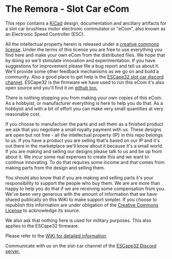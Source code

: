 # The Remora - Slot Car eCom

This repo contains a [KiCad](https://www.kicad.org/) design, documentation and ancillary artifacts for a slot car brushless motor electronic commutator or "eCom", also known as an Electronic Speed Controller (ESC).

All the intellectual property herein is released under a [creative commons license](https://creativecommons.org/share-your-work/cclicenses/#:~:text=Creative%20Commons%20licenses%20give%20everyone,creative%20work%20under%20copyright%20law.). Under the terms of this license you are free to use everything you find here and make your own eCom from the distributed files. We hope that by doing so we'll stimulate innovation and experimentation. If you have suggestions for improvement please file a bug report and tell us about it. We'll provide some other feedback mechanisms as we go on and build a community. Also a good place to get help is the [ESCape32 slot car discord channel](https://discord.gg/XNwYPM7E). ESCape32 is the firmware we have used to run this eCom it's also open source and you'll find it on [github too.](https://github.com/neoxic/ESCape32)

There is nothing stopping you from making your own copies of this eCom. As a hobbyist, or manufacturer everything is here to help you do that. As a hobbyist and with a bit of effort you can make very small quantities at very reasonable cost.

If you choose to manufactuer the parts and sell them as a finished product we ask that you negotiate a small royalty payment with us. These designs are open but not free - all the intellectual property (IP) in this repo belongs to us. If you have a product you are selling that's based on our IP and it's out there in the marketplace we'll know about it because it's a small world. If you are making and selling our designs please talk to us and be up front about it. We incur some real expenses to create this and we want to continue innovating. To do that requires some income and that comes from making parts from the design and selling them.

You should also know that if you are making and selling parts it's your responsibility to support the people who buy them. We are are more than happy to help you do that if we are receiving some compensation from you. We've been very generous with the amount of information that we have shared publically on this WiKi to make support simpler. If you choose to republish this information are under obligation of the [Creative Commons License](https://creativecommons.org/faq/) to acknowledge its source. 

We also ask that nothing here is used for military purposes. This also applies to the ESCape32 firmware.

Please refer to the [WiKi for detailed information](https://github.com/adrianblakey/slot-car-ecom/wiki).

Communicate with us on the slot-car channel of the [ESCape32 Discord server.](https://discord.gg/b9SHzh3eSR)
